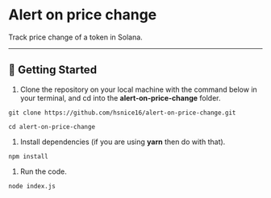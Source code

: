 # Alert on price change

Track price change of a token in Solana.

---

## 🔌 Getting Started

1. Clone the repository on your local machine with the command below in your terminal, and cd into the **alert-on-price-change** folder.

```shell
git clone https://github.com/hsnice16/alert-on-price-change.git

cd alert-on-price-change
```

1. Install dependencies (if you are using **yarn** then do with that).

```shell
npm install
```

1. Run the code.

```shell
node index.js
```
